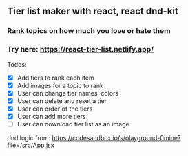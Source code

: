 ## Tier list maker with react, react dnd-kit

### Rank topics on how much you love or hate them

### Try here: https://react-tier-list.netlify.app/

Todos:

- [x] Add tiers to rank each item
- [x] Add images for a topic to rank
- [x] User can change tier names, colors
- [x] User can delete and reset a tier
- [x] User can order of the tiers
- [x] User can add more tiers
- [ ] User can download tier list as an image

dnd logic from: https://codesandbox.io/s/playground-0mine?file=/src/App.jsx
